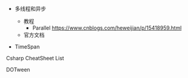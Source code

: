 
- 多线程和异步
	- 教程
		- Parallel  https://www.cnblogs.com/heweijian/p/15418959.html
	- 官方文档


- TimeSpan


Csharp   CheatSheet  List

DOTween

